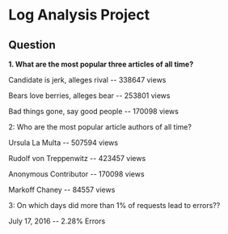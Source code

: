 # Log Analysis Project





## Question

  

**1. What are the most popular three articles of all time?**

Candidate is jerk, alleges rival -- 338647 views

Bears love berries, alleges bear -- 253801 views

Bad things gone, say good people -- 170098 views

2: Who are the most popular article authors of all time?

Ursula La Multa -- 507594 views

Rudolf von Treppenwitz -- 423457 views

Anonymous Contributor -- 170098 views

Markoff Chaney -- 84557 views

3: On which days did more than 1% of requests lead to errors??

July      17, 2016 --  2.28% Errors